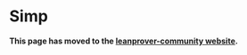 # Simp

**This page has moved to the
[leanprover-community website](https://leanprover-community.github.io/extras/simp.html).**
